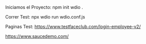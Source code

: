 
Iniciamos el Proyecto: npm init wdio .

Correr Test: npx wdio run wdio.conf.js

Paginas Test:
https://www.testfaceclub.com/login-employee-v2/

https://www.saucedemo.com/

